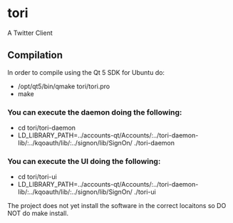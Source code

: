 tori
====

A Twitter Client

## Compilation

In order to compile using the Qt 5 SDK for Ubuntu do:

- /opt/qt5/bin/qmake tori/tori.pro
- make

### You can execute the daemon doing the following:

- cd tori/tori-daemon
- LD_LIBRARY_PATH=../accounts-qt/Accounts/:../tori-daemon-lib/:../kqoauth/lib/:../signon/lib/SignOn/ ./tori-daemon

### You can execute the UI doing the following:

- cd tori/tori-ui
- LD_LIBRARY_PATH=../accounts-qt/Accounts/:../tori-daemon-lib/:../kqoauth/lib/:../signon/lib/SignOn/ ./tori-ui

The project does not yet install the software in the correct locaitons so DO NOT do make install.
